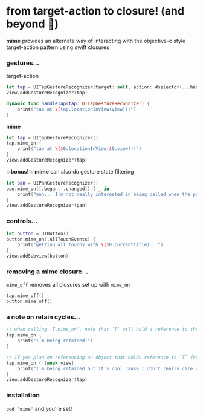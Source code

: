 # from target-action to closure! (and beyond 🚀)
**mime** provides an alternate way of interacting with the objective-c style target-action pattern using swift closures

### gestures...
target-action
```swift
let tap = UITapGestureRecognizer(target: self, action: #selector(...handleTap(_:))
view.addGestureRecognizer(tap)

dynamic func handleTap(tap: UITapGestureRecognizer) {
    print("tap at \(tap.locationInView(view))!")
}
```
**mime**
```swift
let tap = UITapGestureRecognizer()
tap.mime_on { 
    print("tap at \($0.locationInView($0.view))!")
}
view.addGestureRecognizer(tap)
```
💥**bonus!**💥 **mime** can also do gesture state filtering
```swift
let pan = UIPanGestureRecognizer()
pan.mime_on([.began, .changed]) { _ in
    print("meh... I'm not really interested in being called when the pan ends")
}
view.addGestureRecognizer(pan)
```

### controls...
```swift
let button = UIButton()
button.mime_on(.AllTouchEvents) { 
    print("getting all touchy with \($0.currentTitle)...")
}
view.addSubview(button)
```

### removing a mime closure...
`mime_off` removes all closures set up with `mime_on`
```swift
tap.mime_off()
button.mime_off()
```

### a note on retain cycles...
```swift
// when calling `T.mime_on`, note that `T` will hold a reference to the closure
tap.mime_on {
    print("I'm being retained!")
}

// if you plan on referencing an object that holds reference to `T` from inside the closure, make sure to do so weakly
tap.mime_on { [weak view]
    print("I'm being retained but it's cool cause I don't really care about \(view)")
}
view.addGestureRecognizer(tap)
```

### installation
`pod 'mime'` and you're set!
